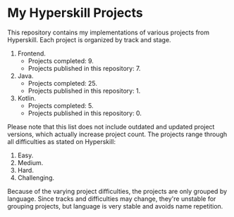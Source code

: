 # My Hyperskill Projects

This repository contains my implementations of various projects from Hyperskill. Each project is organized by track and stage.
1. Frontend.
   * Projects completed: 9.
   * Projects published in this repository: 7.
2. Java.
   * Projects completed: 25.
   * Projects published in this repository: 1.
3. Kotlin.
   * Projects completed: 5.
   * Projects published in this repository: 0.
  
Please note that this list does not include outdated and updated project versions, which actually increase project count.
The projects range through all difficulties as stated on Hyperskill:
1. Easy.
2. Medium.
3. Hard.
4. Challenging.

Because of the varying project difficulties, the projects are only grouped by language. Since tracks and difficulties may change, they're unstable for grouping projects, but language is very stable and avoids name repetition.
